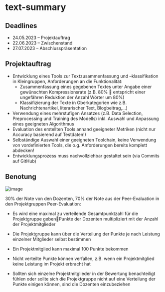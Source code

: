 # text-summary

## Deadlines
- 24.05.2023 – Projektauftrag
- 22.06.2023 – Zwischenstand
- 27.07.2023 – Abschlusspräsentation

## Projektauftrag
- Entwicklung eines Tools zur Textzusammenfassung und –klassifikation in Kleingruppen, Anforderungen an die Funktionalität:
  - Zusammenfassung eines gegebenen Textes unter Angabe einer gewünschten Kompressionsrate (z.B. 80%  entspricht einer ungefähren Reduktion der Anzahl Wörter um 80%)
  - Klassifizierung der Texte in Oberkategorien wie z.B. Nachrichtenartikel, literarischer Text, Blogbeitrag,…)
- Verwendung eines mehrstufigen Ansatzes (z.B. Data Selection, Preprocessing und Training des Modells) inkl. Auswahl und Anpassung eines geeigneten Algorithmus
- Evaluation des erstellten Tools anhand geeigneter Metriken (nicht nur Accuracy basierend auf Testdaten!)
- Selbständige Auswahl einer geeigneten Toolchain, keine Verwendung von vordefinierten Tools, die o.g. Anforderungen bereits komplett abdecken!
- Entwicklungsprozess muss nachvollziehbar gestaltet sein (via Commits auf GitHub)

## Benotung
![image](https://user-images.githubusercontent.com/105482809/236819296-2fe7c9e2-6578-4a12-b2fc-f8ec70a6dd46.png)

30% der Note von den Dozenten, 70% der Note aus der Peer-Evaluation in den Projektgruppen
Peer-Evaluation:
- Es wird eine maximal zu verteilende Gesamtpunktzahl für die Projektgruppe gebenPunkte der Dozenten multipliziert mit der Anzahl der Projektmitglieder
- Die Projektgruppe kann über die Verteilung der Punkte je nach Leistung einzelner Mitglieder selbst bestimmen
- Ein Projektmitglied kann maximal 100 Punkte bekommen
- Nicht verteilte Punkte können verfallen, z.B. wenn ein Projektmitglied keine Leistung im Projekt erbracht hat

- Sollten sich einzelne Projektmitglieder in der Bewertung benachteiligt fühlen oder sollte sich die Projektgruppe nicht auf eine Verteilung der Punkte einigen können, sind die Dozenten einzubeziehen
